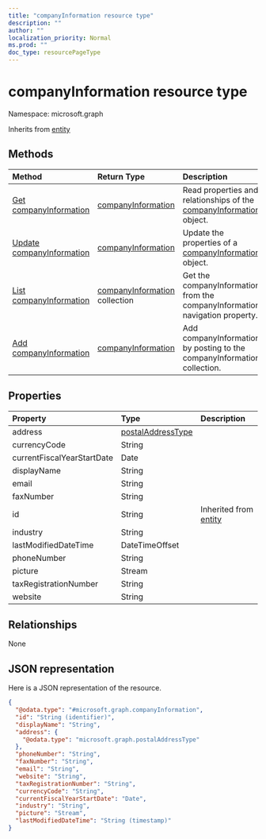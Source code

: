 ```yaml
---
title: "companyInformation resource type"
description: ""
author: ""
localization_priority: Normal
ms.prod: ""
doc_type: resourcePageType
---
```


# companyInformation resource type


Namespace: microsoft.graph




Inherits from [entity](../resources/entity.md)

## Methods
|Method|Return Type|Description|
|:---|:---|:---|
|[Get companyInformation](../api/companyinformation-get.md)|[companyInformation](../resources/companyinformation.md)|Read properties and relationships of the [companyInformation](../resources/companyinformation.md) object.|
|[Update companyInformation](../api/companyinformation-update.md)|[companyInformation](../resources/companyinformation.md)|Update the properties of a [companyInformation](../resources/companyinformation.md) object.|
|[List companyInformation](../api/company-list-companyinformation.md)|[companyInformation](../resources/companyinformation.md) collection|Get the companyInformations from the companyInformation navigation property.|
|[Add companyInformation](../api/company-post-companyinformation.md)|[companyInformation](../resources/companyinformation.md)|Add companyInformation by posting to the companyInformation collection.|

## Properties
|Property|Type|Description|
|:---|:---|:---|
|address|[postalAddressType](../resources/postaladdresstype.md)||
|currencyCode|String||
|currentFiscalYearStartDate|Date||
|displayName|String||
|email|String||
|faxNumber|String||
|id|String| Inherited from [entity](../resources/entity.md)|
|industry|String||
|lastModifiedDateTime|DateTimeOffset||
|phoneNumber|String||
|picture|Stream||
|taxRegistrationNumber|String||
|website|String||

## Relationships
None

## JSON representation
Here is a JSON representation of the resource.
<!-- {
  "blockType": "resource",
  "keyProperty": "id",
  "@odata.type": "microsoft.graph.companyInformation",
  "baseType": "microsoft.graph.entity",
  "openType": false
}
-->
``` json
{
  "@odata.type": "#microsoft.graph.companyInformation",
  "id": "String (identifier)",
  "displayName": "String",
  "address": {
    "@odata.type": "microsoft.graph.postalAddressType"
  },
  "phoneNumber": "String",
  "faxNumber": "String",
  "email": "String",
  "website": "String",
  "taxRegistrationNumber": "String",
  "currencyCode": "String",
  "currentFiscalYearStartDate": "Date",
  "industry": "String",
  "picture": "Stream",
  "lastModifiedDateTime": "String (timestamp)"
}
```

